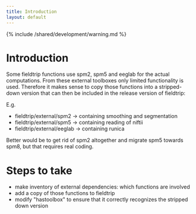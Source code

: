 ```yaml
---
title: Introduction
layout: default
---
```


{% include /shared/development/warning.md %}

# Introduction

Some fieldtrip functions use spm2, spm5 and eeglab for the actual computations. From these external toolboxes only limited functionality is used. Therefore it makes sense to copy those functions into a stripped-down version that can then be included in the release version of fieldtrip:

E.g.

*  fieldtrip/external/spm2 -> containing smoothing and segmentation
*  fieldtrip/external/spm5 -> containing reading of niftii
*  fieldtrip/external/eeglab -> containing runica

Better would be to get rid of spm2 altogether and migrate spm5 towards spm8, but that requires real coding.

# Steps to take

*  make inventory of external dependencies: which functions are involved
*  add a copy of those functions to fieldtrip
*  modify "hastoolbox" to ensure that it correctly recognizes the stripped down version
